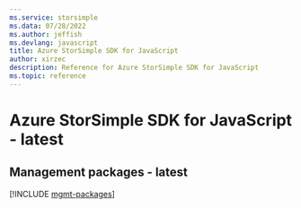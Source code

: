 ```yaml
---
ms.service: storsimple
ms.data: 07/28/2022
ms.author: jeffish
ms.devlang: javascript
title: Azure StorSimple SDK for JavaScript
author: xirzec
description: Reference for Azure StorSimple SDK for JavaScript
ms.topic: reference
---
```

# Azure StorSimple SDK for JavaScript - latest

## Management packages - latest
[!INCLUDE [mgmt-packages](storsimple-mgmt-index.md)]